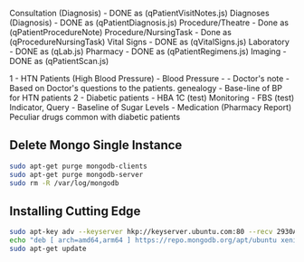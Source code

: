 Consultation (Diagnosis) - DONE as (qPatientVisitNotes.js)
Diagnoses (Diagnosis) - DONE as (qPatientDiagnosis.js)
Procedure/Theatre - Done as (qPatientProcedureNote)
Procedure/NursingTask - Done as (qProcedureNursingTask)
Vital Signs - DONE as (qVitalSigns.js)
Laboratory - DONE as (qLab.js)
Pharmacy - DONE as (qPatientRegimens.js)
Imaging - DONE as (qPatientScan.js)



1 - HTN Patients (High Blood Pressure) - Blood Pressure - 
    - Doctor's note - Based on Doctor's questions to the patients. genealogy
    - Base-line of BP for HTN patients
2 - Diabetic patients
    - HBA 1C (test) Monitoring
    - FBS (test) Indicator, Query
        - Baseline of Sugar Levels
    - Medication (Pharmacy Report) Peculiar drugs common with diabetic patients



## Delete Mongo Single Instance

```sh
sudo apt-get purge mongodb-clients
sudo apt-get purge mongodb-server
sudo rm -R /var/log/mongodb
```

## Installing Cutting Edge
```sh
sudo apt-key adv --keyserver hkp://keyserver.ubuntu.com:80 --recv 2930ADAE8CAF5059EE73BB4B58712A2291FA4AD5
echo "deb [ arch=amd64,arm64 ] https://repo.mongodb.org/apt/ubuntu xenial/mongodb-org/3.6 multiverse" | sudo tee /etc/apt/sources.list.d/mongodb-org-3.6.list
sudo apt-get update

```
